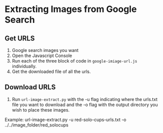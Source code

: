 # Extracting Images from Google Search

## Get URLS
1. Google search images you want
2. Open the Javascript Console
3. Run each of the three block of code in `google-imiage-url.js` individually.
4. Get the downloaded file of all the urls.

## Download URLS
1. Run `url-image-extract.py` with the -u flag indicating where the urls.txt file you want to download and the -o flag with the output directory you wish to place these images.

Example:
	url-image-extract.py -u red-solo-cups-urls.txt -o ../../image_folder/red_solocups

